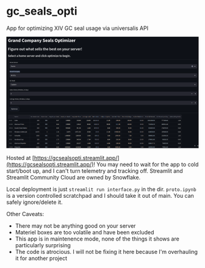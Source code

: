 # gc_seals_opti
App for optimizing XIV GC seal usage via universalis API

![App Screenshot](./gc_opti.png)

Hosted at [https://gcsealsopti.streamlit.app/](https://gcsealsopti.streamlit.app/)! You may need to wait for the app to cold start/boot up, and I can't turn telemetry and tracking off. Streamlit and Streamlit Community Cloud are owned by Snowflake.

Local deployment is just `streamlit run interface.py` in the dir. `proto.ipynb` is a version controlled scratchpad and I should take it out of main. You can safely ignore/delete it. 

Other Caveats: 
* There may not be anything good on your server
* Materiel boxes are too volatile and have been excluded
* This app is in maintenence mode, none of the things it shows are particularly surprising
* The code is atrocious. I will not be fixing it here because I'm overhauling it for another project
